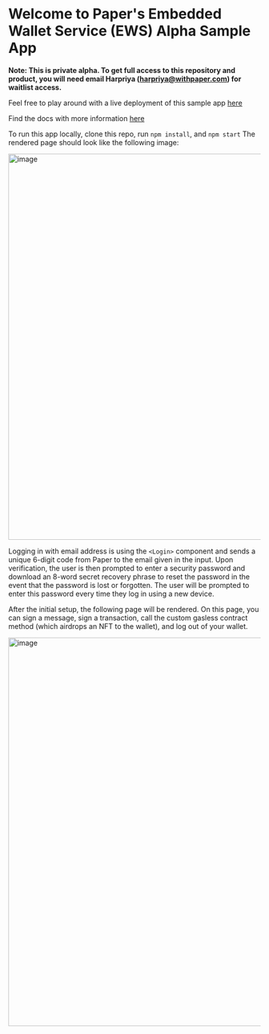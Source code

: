 # Welcome to Paper's Embedded Wallet Service (EWS) Alpha Sample App

**Note: This is private alpha. To get full access to this repository and product, you will need email Harpriya (harpriya@withpaper.com) for waitlist access.**

Feel free to play around with a live deployment of this sample app [here](https://ews-demo.withpaper.com)

Find the docs with more information [here](https://ews.withpaper.com/docs)

To run this app locally, clone this repo, run `npm install`, and `npm start`
The rendered page should look like the following image:

<img width="770" alt="image" src="https://user-images.githubusercontent.com/44563205/213288511-8b325764-4f78-4cda-b40a-ddbf1395aeb3.png">


Logging in with email address is using the `<Login>` component and sends a unique 6-digit code from Paper to the email given in the input. Upon verification, the user is then prompted to enter a security password and download an 8-word secret recovery phrase to reset the password in the event that the password is lost or forgotten. The user will be prompted to enter this password every time they log in using a new device.

After the initial setup, the following page will be rendered. On this page, you can sign a message, sign a transaction, call the custom gasless contract method (which airdrops an NFT to the wallet), and log out of your wallet.

<img width="775" alt="image" src="https://user-images.githubusercontent.com/44563205/210889154-eeb4ce92-f20f-494f-a35f-f043388eb3ff.png">
